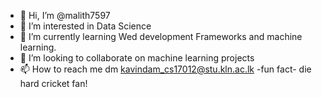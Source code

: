 - 👋 Hi, I’m @malith7597
- 👀 I’m interested in  Data Science
- 🌱 I’m currently learning  Wed development Frameworks and machine learning.
- 💞️ I’m looking to collaborate on machine learning projects
- 📫 How to reach me dm kavindam_cs17012@stu.kln.ac.lk
 -fun fact- die hard cricket fan!
<!---
malith7597/malith7597 is a ✨ special ✨ repository because its `README.md` (this file) appears on your GitHub profile.
You can click the Preview link to take a look at your changes.
--->
